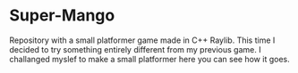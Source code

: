 # Super-Mango
Repository with a small platformer game made in C++ Raylib.
This time I decided to try something entirely different from my previous game. I challanged myslef to make a small platformer here you can see how it goes.
